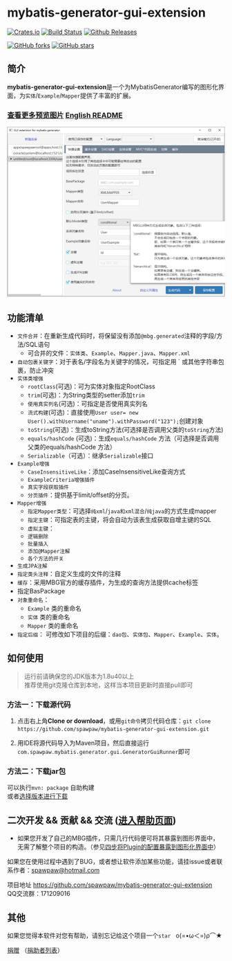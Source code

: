 # mybatis-generator-gui-extension


<!-- Badges section here. -->
[![Crates.io](https://img.shields.io/crates/l/rustc-serialize.svg)](https://github.com/spawpaw/mybatis-generator-gui-extension/blob/master/LICENSE)
[![Build Status](https://travis-ci.org/spawpaw/mybatis-generator-gui-extension.svg?branch=master)](https://travis-ci.org/spawpaw/mybatis-generator-gui-extension)
[![Github Releases](https://img.shields.io/github/downloads/atom/atom/latest/total.svg)](https://github.com/spawpaw/mybatis-generator-gui-extension/releases)

[![GitHub forks](https://img.shields.io/github/forks/spawpaw/mybatis-generator-gui-extension.svg?style=social&label=Fork)](https://github.com/spawpaw/mybatis-generator-gui-extension/fork)
[![GitHub stars](https://img.shields.io/github/stars/spawpaw/mybatis-generator-gui-extension.svg?style=social&label=Star)](https://github.com/spawpaw/mybatis-generator-gui-extension/star)

<!-- /Badges section end. -->

## 简介

**mybatis-generator-gui-extension**是一个为MybatisGenerator编写的图形化界面，为`实体`/`Example`/`Mapper`提供了丰富的扩展。

### [查看更多预览图片](wiki/PREVIEW.md)      [English README](wiki/README-en.md)


![示例图片](wiki/images/main_window.png)

## 功能清单
- `文件合并`：在重新生成代码时，将保留没有添加`@mbg.generated`注释的字段/方法/SQL语句
    - 可合并的文件：`实体类`、`Example`、`Mapper.java`、`Mapper.xml`
- `自动包裹关键字`：对于表名/字段名为关键字的情况，可指定用 ` 或其他字符串包裹，防止冲突
- `实体类增强`
    - `rootClass`(可选)：可为实体对象指定RootClass
    - `trim`(可选)：为String类型的setter添加`trim`
    - `使用真实列名`(可选)：可指定是否使用真实列名
    - `流式构建`(可选)：直接使用`User user= new User().withUsername("uname").withPassword("123");`创建对象
    - `toString`(可选)：生成toString方法(可选择是否调用父类的`toString`方法)
    - `equals/hashCode` (可选)：生成`equals/hashCode` 方法（可选择是否调用父类的equals/hashCode 方法）
    - `Serializable`（可选）：继承`Serializable`接口
- `Example增强`
    - `CaseInsensitiveLike`：添加CaseInsensitiveLike查询方式
    - `ExampleCriteria增强插件`
    - `真实字段获取插件`
    - `分页插件`：提供基于limit/offset的分页。
- `Mapper增强`
    - `指定Mapper类型`：可选择`纯xml`/`java和xml混合`/`纯java`的方式生成mapper
    - `指定主键`：可指定表的主键，将会自动为该表生成获取自增主键的SQL
    - `虚拟主键`：
    - `逻辑删除`
    - `批量插入`
    - `添加@Mapper注解`
    - `各个方法的开关`
- `生成JPA注解`
- `指定类头注释`：自定义生成的文件的注释
- `缓存`：采用MBG官方的缓存插件，为生成的查询方法提供cache标签
- 指定BasPackage
- `对象重命名`：
    - `Example` 类的重命名
    - `实体` 类的重命名
    - `Mapper` 类的重命名
- `指定后缀`： 可修改如下项目的后缀：`dao包`、`实体包`、`Mapper`、`Example`、`实体`。
## 如何使用

> 运行前请确保您的JDK版本为1.8u40以上  
> 推荐使用git克隆仓库到本地，这样当本项目更新时直接pull即可

### 方法一：下载源代码

1. 点击右上角**Clone or download**，或用`git命令`拷贝代码仓库：`git clone https://github.com/spawpaw/mybatis-generator-gui-extension.git`

2. 用IDE将源代码导入为Maven项目，然后直接运行`com.spawpaw.mybatis.generator.gui.GeneratorGuiRunner`即可


### 方法二：下载jar包

可以执行`mvn: package` 自助构建  
或者[选择版本进行下载](https://github.com/spawpaw/mybatis-generator-gui-extension/releases)  

## 二次开发 && 贡献 && 交流 ([进入帮助页面](https://github.com/spawpaw/mybatis-generator-gui-extension/wiki))

- 如果您开发了自己的MBG插件，只需几行代码便可将其暴露到图形界面中，无需了解整个项目的构造。（参见[四步将Plugin的配置暴露到图形化界面中](wiki/IntegrationOfYourPlugin.md)）


如果您在使用过程中遇到了BUG，或者想让软件添加某些功能，请挂issue或者联系作者：<spawpaw@hotmail.com>

项目地址 https://github.com/spawpaw/mybatis-generator-gui-extension  
QQ交流群：171209016

## 其他
如果您觉得本软件对您有帮助，请别忘记给这个项目一个`star`   ο(=•ω＜=)ρ⌒★

[捐赠](wiki/donate.md) （[捐助者列表](https://github.com/spawpaw/mybatis-generator-gui-extension/wiki/sponsors)）
